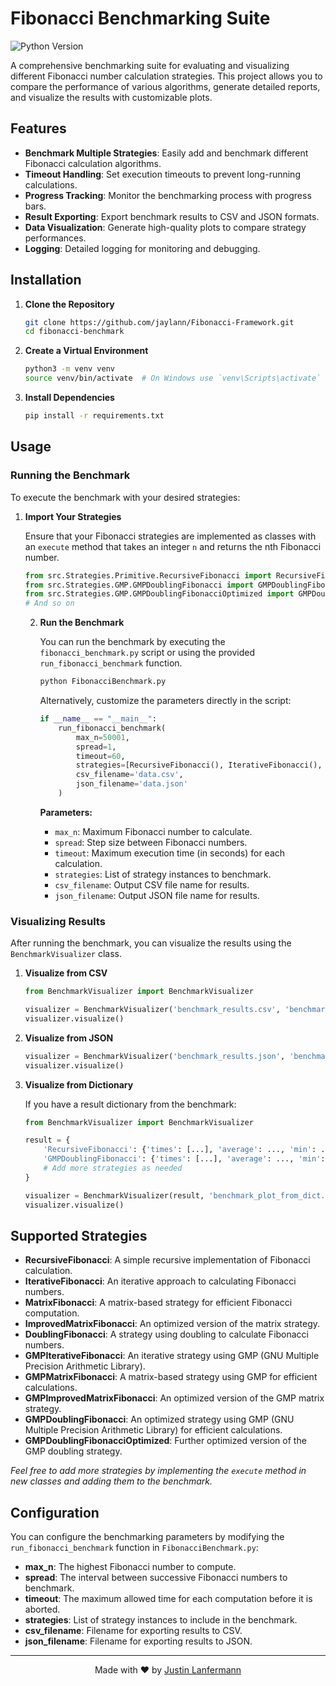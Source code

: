 # Fibonacci Benchmarking Suite

![Python Version](https://img.shields.io/badge/python-3.8%2B-blue.svg)

A comprehensive benchmarking suite for evaluating and visualizing different Fibonacci number calculation strategies. This project allows you to compare the performance of various algorithms, generate detailed reports, and visualize the results with customizable plots.

## Features

- **Benchmark Multiple Strategies**: Easily add and benchmark different Fibonacci calculation algorithms.
- **Timeout Handling**: Set execution timeouts to prevent long-running calculations.
- **Progress Tracking**: Monitor the benchmarking process with progress bars.
- **Result Exporting**: Export benchmark results to CSV and JSON formats.
- **Data Visualization**: Generate high-quality plots to compare strategy performances.
- **Logging**: Detailed logging for monitoring and debugging.

## Installation

1. **Clone the Repository**

   ```bash
   git clone https://github.com/jaylann/Fibonacci-Framework.git
   cd fibonacci-benchmark
   ```

2. **Create a Virtual Environment**

   ```bash
   python3 -m venv venv
   source venv/bin/activate  # On Windows use `venv\Scripts\activate`
   ```

3. **Install Dependencies**

   ```bash
   pip install -r requirements.txt
   ```

## Usage

### Running the Benchmark

To execute the benchmark with your desired strategies:

1. **Import Your Strategies**

   Ensure that your Fibonacci strategies are implemented as classes with an `execute` method that takes an integer `n` and returns the nth Fibonacci number.

   ```python
   from src.Strategies.Primitive.RecursiveFibonacci import RecursiveFibonacci
   from src.Strategies.GMP.GMPDoublingFibonacci import GMPDoublingFibonacci
   from src.Strategies.GMP.GMPDoublingFibonacciOptimized import GMPDoublingFibonacciOptimized
   # And so on
   ```

   2. **Run the Benchmark**

      You can run the benchmark by executing the `fibonacci_benchmark.py` script or using the provided `run_fibonacci_benchmark` function.

      ```bash
      python FibonacciBenchmark.py
      ```

      Alternatively, customize the parameters directly in the script:

      ```python
      if __name__ == "__main__":
          run_fibonacci_benchmark(
              max_n=50001,
              spread=1,
              timeout=60,
              strategies=[RecursiveFibonacci(), IterativeFibonacci(), MatrixFibonacci(), ImprovedMatrixFibonnaci(), DoublingFibonacci(), GMPIterativeFibonacci(), GMPMatrixFibonacci(), GMPImprovedMatrixFibonnaci(), GMPDoublingFibonacci(), GMPImprovedMatrixFibonnaci()],
              csv_filename='data.csv',
              json_filename='data.json'
          )

      ```

      **Parameters:**

       - `max_n`: Maximum Fibonacci number to calculate.
       - `spread`: Step size between Fibonacci numbers.
       - `timeout`: Maximum execution time (in seconds) for each calculation.
       - `strategies`: List of strategy instances to benchmark.
       - `csv_filename`: Output CSV file name for results.
       - `json_filename`: Output JSON file name for results.

### Visualizing Results

After running the benchmark, you can visualize the results using the `BenchmarkVisualizer` class.

1. **Visualize from CSV**

   ```python
   from BenchmarkVisualizer import BenchmarkVisualizer

   visualizer = BenchmarkVisualizer('benchmark_results.csv', 'benchmark_plot_from_csv.png')
   visualizer.visualize()
   ```

2. **Visualize from JSON**

   ```python
   visualizer = BenchmarkVisualizer('benchmark_results.json', 'benchmark_plot_from_json.png')
   visualizer.visualize()
   ```

3. **Visualize from Dictionary**

   If you have a result dictionary from the benchmark:

   ```python
   from BenchmarkVisualizer import BenchmarkVisualizer

   result = {
       'RecursiveFibonacci': {'times': [...], 'average': ..., 'min': ..., 'max': ...},
       'GMPDoublingFibonacci': {'times': [...], 'average': ..., 'min': ..., 'max': ...},
       # Add more strategies as needed
   }

   visualizer = BenchmarkVisualizer(result, 'benchmark_plot_from_dict.png')
   visualizer.visualize()
   ```

## Supported Strategies

- **RecursiveFibonacci**: A simple recursive implementation of Fibonacci calculation.
- **IterativeFibonacci**: An iterative approach to calculating Fibonacci numbers.
- **MatrixFibonacci**: A matrix-based strategy for efficient Fibonacci computation.
- **ImprovedMatrixFibonacci**: An optimized version of the matrix strategy.
- **DoublingFibonacci**: A strategy using doubling to calculate Fibonacci numbers.
- **GMPIterativeFibonacci**: An iterative strategy using GMP (GNU Multiple Precision Arithmetic Library).
- **GMPMatrixFibonacci**: A matrix-based strategy using GMP for efficient calculations.
- **GMPImprovedMatrixFibonacci**: An optimized version of the GMP matrix strategy.
- **GMPDoublingFibonacci**: An optimized strategy using GMP (GNU Multiple Precision Arithmetic Library) for efficient calculations.
- **GMPDoublingFibonacciOptimized**: Further optimized version of the GMP doubling strategy.

*Feel free to add more strategies by implementing the `execute` method in new classes and adding them to the benchmark.*

## Configuration

You can configure the benchmarking parameters by modifying the `run_fibonacci_benchmark` function in `FibonacciBenchmark.py`:

- **max_n**: The highest Fibonacci number to compute.
- **spread**: The interval between successive Fibonacci numbers to benchmark.
- **timeout**: The maximum allowed time for each computation before it is aborted.
- **strategies**: List of strategy instances to include in the benchmark.
- **csv_filename**: Filename for exporting results to CSV.
- **json_filename**: Filename for exporting results to JSON.

---

<p align="center">
  Made with ❤️ by <a href="https://lanfermann.dev">Justin Lanfermann</a>
</p>
